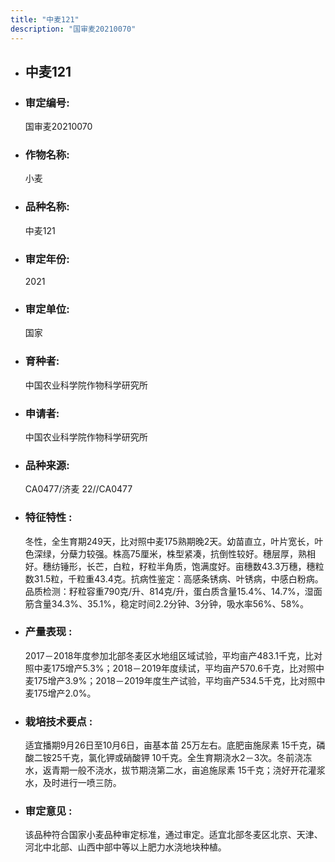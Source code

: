 ```yaml
---
title: "中麦121"
description: "国审麦20210070"
---
```

* ## 中麦121
* ###  审定编号:  
   国审麦20210070

*  ### 作物名称:  
   小麦

*   ###  品种名称: 
    中麦121

*   ### 审定年份: 
    2021

*   ### 审定单位:  
    国家

*   ### 育种者:  
    中国农业科学院作物科学研究所

*   ### 申请者:  
    中国农业科学院作物科学研究所

*   ### 品种来源:  
    CA0477/济麦 22//CA0477

*   ### 特征特性 : 
    冬性，全生育期249天，比对照中麦175熟期晚2天。幼苗直立，叶片宽长，叶色深绿，分蘖力较强。株高75厘米，株型紧凑，抗倒性较好。穗层厚，熟相好。穗纺锤形，长芒，白粒，籽粒半角质，饱满度好。亩穗数43.3万穗，穗粒数31.5粒，千粒重43.4克。抗病性鉴定：高感条锈病、叶锈病，中感白粉病。品质检测：籽粒容重790克/升、814克/升，蛋白质含量15.4%、14.7%，湿面筋含量34.3%、35.1%，稳定时间2.2分钟、3分钟，吸水率56%、58%。

*   ### 产量表现 : 
    2017－2018年度参加北部冬麦区水地组区域试验，平均亩产483.1千克，比对照中麦175增产5.3%；2018－2019年度续试，平均亩产570.6千克，比对照中麦175增产3.9%；2018－2019年度生产试验，平均亩产534.5千克，比对照中麦175增产2.0%。

*   ### 栽培技术要点 : 
    适宜播期9月26日至10月6日，亩基本苗 25万左右。底肥亩施尿素 15千克，磷酸二铵25千克，氯化钾或硝酸钾 10千克。全生育期浇水2－3次。冬前浇冻水，返青期一般不浇水，拔节期浇第二水，亩追施尿素 15千克；浇好开花灌浆水，及时进行一喷三防。

*   ### 审定意见 : 
    该品种符合国家小麦品种审定标准，通过审定。适宜北部冬麦区北京、天津、河北中北部、山西中部中等以上肥力水浇地块种植。
